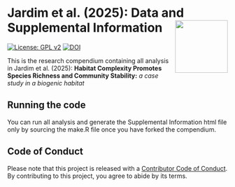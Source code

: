 
<!-- README.md is generated from README.Rmd. Please edit that file -->

# Jardim et al. (2025): Data and Supplemental Information <img src="man/figures/package-sticker.png" align="right" style="float:right; height:120px;"/>

<!-- badges: start -->

[![License: GPL
v2](https://img.shields.io/badge/License-GPL%20v2-blue.svg)](https://www.gnu.org/licenses/old-licenses/gpl-2.0.en.html) [![DOI](https://zenodo.org/badge/DOI/10.5281/zenodo.7966423.svg)](https://doi.org/10.5281/zenodo.7966423)

<!-- badges: end -->

This is the research compendium containing all analysis in Jardim et
al. (2025): **Habitat Complexity Promotes Species Richness and Community
Stability:** *a case study in a biogenic habitat*

## Running the code

You can run all analysis and generate the Supplemental Information html
file only by sourcing the make.R file once you have forked the
compendium.

## Code of Conduct

Please note that this project is released with a [Contributor Code of
Conduct](https://contributor-covenant.org/version/2/0/CODE_OF_CONDUCT.html).
By contributing to this project, you agree to abide by its terms.
